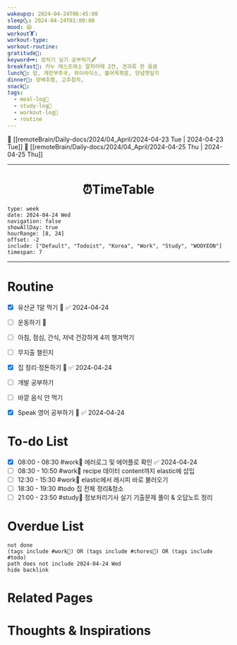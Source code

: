 ```yaml
---
wakeup🌞: 2024-04-24T06:45:00
sleep🌜: 2024-04-24T01:00:00
mood: 😄
workout🏋️: 
workout-type: 
workout-routine: 
gratitude🙏: 
keyword🗝️: 정처기 실기 공부하기🖋️
breakfast🍳: 카누 에스프레소 말차라떼 2잔, 견과류 한 움큼
lunch🍚: 밥, 계란부추국, 하이라이스, 볼어묵볶음, 양념깻잎지
dinner🥗: 양배추찜, 고추참치,
snack🍬: 
tags:
  - meal-log📝
  - study-log📓
  - workout-log💪
  - routine
---
```


🔺 [[remoteBrain/Daily-docs/2024/04_April/2024-04-23 Tue | 2024-04-23 Tue]]
🔻 [[remoteBrain/Daily-docs/2024/04_April/2024-04-25 Thu | 2024-04-25 Thu]]
___
<h1> <center>⏰TimeTable </center> </h1>

```gEvent
type: week
date: 2024-04-24 Wed
navigation: false
showAllDay: true
hourRange: [8, 24]
offset: -2
include: ["Default", "Todoist", "Korea", "Work", "Study", "WOOYEON"]
timespan: 7
```

--- 


# Routine 

- [x] 유산균 1알 먹기 🔼 ✅ 2024-04-24
- [ ] 운동하기 🔼
- [ ] 아침, 점심, 간식, 저녁 건강하게 4끼 챙겨먹기
- [ ] 무지출 챌린지 
- [x] 집 정리·정돈하기 🔼 ✅ 2024-04-24
- [ ] 개발 공부하기
- [ ] 바깥 음식 안 먹기 
- [x] Speak 영어 공부하기 🔼 ✅ 2024-04-24


# To-do List

- [x] 08:00 - 08:30 #work💼 에러로그 및 에어플로 확인 ✅ 2024-04-24
- [ ] 08:30 - 10:50 #work💼 recipe 데이터 content까지 elastic에 삽입
- [ ] 12:30 - 15:30 #work💼 elastic에서 레시피 바로 불러오기
- [ ] 18:30 - 19:30 #todo 집 전체 정리&청소
- [ ] 21:00 - 23:50 #study📓 정보처리기사 실기 기출문제 풀이 & 오답노트 정리

# Overdue List
```tasks
not done
(tags include #work💼) OR (tags include #chores🧺) OR (tags include #todo)
path does not include 2024-04-24 Wed
hide backlink
```

# Related Pages



# Thoughts & Inspirations

